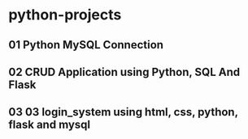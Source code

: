 # python-projects

## 01 Python MySQL Connection
## 02 CRUD Application using Python, SQL And Flask
## 03 03 login_system using html, css, python, flask and mysql